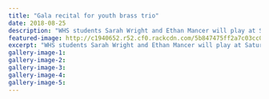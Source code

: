 ```yaml
---
title: "Gala recital for youth brass trio"
date: 2018-08-25
description: "WHS students Sarah Wright and Ethan Mancer will play at Saturday's gala recital at Sarjeant on the Quay..."
featured-image: http://c1940652.r52.cf0.rackcdn.com/5b847475ff2a7c03cc000474/Sarah-Wright--Ethan-Mancer-chron-25-Aug.gif
excerpt: "WHS students Sarah Wright and Ethan Mancer will play at Saturday's gala recital at Sarjeant on the Quay."
gallery-image-1: 
gallery-image-2: 
gallery-image-3: 
gallery-image-4: 
gallery-image-5: 
---
```

